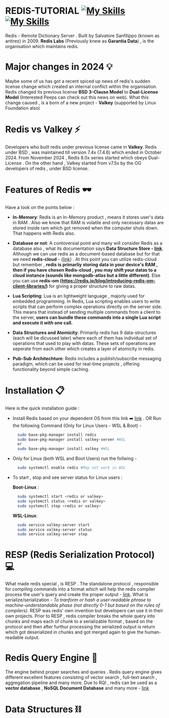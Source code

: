 # REDIS-TUTORIAL [![My Skills](https://simpleskill.icons.workers.dev/svg?i=redis)](https://redis.io/) [![My Skills](https://skillicons.dev/icons?i=redis)](https://redis.io/)
Redis - Remote Dictionary Server . Built by Salvatore Sanfilippo (known as antirez) in 2009. **Redis Labs** (Previously knew as **Garantia Data**) , is the organisation which maintains redis.

# Major changes in 2024 💡
Maybe some of us has got a recent spiced up news of redis's sudden license change which created an internal conflict within the organisation. Redis changed its previous license **BSD 3-Clause Model** to **Dual-License Model** (Interested Peeps can check out this news on web). What this change caused , is a born of a new project - **Valkey** (supported by Linux Foundation also)

# Redis vs Valkey ⚡
Developers who built redis under previous license came in **Valkey**. Redis under BSD , was maintained  till version 7.4x (7.4.6) which ended in October 2024. From November 2024 , Redis 8.0x series started which obeys Dual-License . On the other hand , Valkey started from v7.5x by the OG developers of redis , under BSD license.

# Features of Redis 🕶️
Have a look on the points below :
- **In-Memory**: Redis is an In-Memory product , means it stores user's data in RAM . Also we know that RAM is volatile and only necessary datas are stored inside ram which got removed when the computer shuts down. That happens with Redis also.

- **Database or not**: A contoversial point and many will consider Redis as a database also , what its documentation says **Data Structure Store - [link](https://redis.io/docs/latest/develop/get-started/data-store/)**. Although we can use redis as a document-based database but for that we need **redis-cloud** - ([link](https://redis.io/docs/latest/develop/get-started/document-database/)) . At this point you can utilize redis-cloud but remember , **redis is primarliy storing data in your device's RAM , then if you have chosen Redis-cloud , you may shift your datas to a cloud instance (sounds like mongodb-atlas but a little different)**. Else you can use **redis-om (https://redis.io/blog/introducing-redis-om-client-libraries/)** for giving a proper structure to raw datas.

- **Lua Scripting**: Lua is an lightweight language , majorly used for embedded programming. In Redis, Lua scripting enables users to write scripts that can perform complex operations directly on the server side. This means that instead of sending multiple commands from a client to the server, **users can bundle these commands into a single Lua script and execute it with one call.**

- **Data Structures and Atomicity**: Primarily redis has 9 data-structures (each will be dicussed later) where each of them has individual set of operations that used to play with datas. These sets of operations are seperate from each other which creates a layer of atomicity in redis. 

- **Pub-Sub Architechture**: Redis includes a publish/subscribe messaging paradigm, which can be used for real-time projects , offering functionality beyond simple caching.

# Installation 📋
Here is the quick installation guide :
- Install Redis based on your dependent OS from this link ➡️ [link](https://redis.io/docs/latest/operate/oss_and_stack/install/install-redis/) .
  OR
  Run the following Command (Only for Linux Users - WSL & Boot) -
  ```bash
    sudo base-pkg-manager install redis
    sudo base-pkg-manager install valkey-server #WSL
    or
    sudo base-pkg-manager install valkey #WSL
  ```

- Only for Linux (both WSL and Boot Users) run the follwing -
  ```bash
    sudo systemctl enable redis #May not work in WSL
  ```
- To start , stop and see server status for Linux users :
  
  **Boot-Linux** :
    ```bash
      sudo systemctl start <redis or valkey>
      sudo systemctl status <redis or valkey>
      sudo systemctl stop <redis or valkey>
    ```
  **WSL-Linux**:
    ```bash
      sudo service valkey-server start
      sudo service valkey-server status
      sudo service valkey-server stop
    ```
# RESP (Redis Serialization Protocol) 💻
What made redis special , is RESP . The standalone protocol , responsible for compiling commands into a format which will help the redis compiler process the user's query and create the proper output - [link](https://redis.io/docs/latest/develop/reference/protocol-spec/). What is serialize/serialization - *To tranform or hash a user-readable phrase to machine-understandable phase (not directly 0-1 but based on the rules of compilers)*. RESP was redis' own invention but developers can use it in their own projects. Prior to RESP , redis compiler breaks the whole query into chunks and maps each of chunk to a serializable format , based on the protocol and then after furthur processing the serialized output is return which got deserialized in chunks and got merged again to give the human-readable output.

# Redis Query Engine 🚒
The engine behind proper searches and queries . Redis query engine gives different excellent features consisting of vector search , full-text search , aggregation pipeline and many more. Due to RQI , redis can be used as a **vector database** , **NoSQL Document Database** and many more - [link](https://redis.io/docs/latest/develop/interact/search-and-query/)

# Data Structures ⛓️
